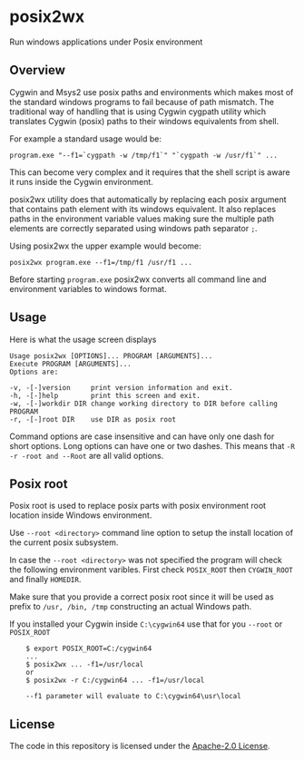 # posix2wx

Run windows applications under Posix environment

## Overview

Cygwin and Msys2 use posix paths and environments which makes most of
the standard windows programs to fail because of path mismatch.
The traditional way of handling that is using Cygwin cygpath
utility which translates Cygwin (posix) paths to their windows
equivalents from shell.

For example a standard usage would be:
```
program.exe "--f1=`cygpath -w /tmp/f1`" "`cygpath -w /usr/f1`" ...
```
This can become very complex and it requires that the shell
script is aware it runs inside the Cygwin environment.

posix2wx utility does that automatically by replacing each posix
argument that contains path element with its windows equivalent.
It also replaces paths in the environment variable values making
sure the multiple path elements are correctly separated using
windows path separator `;`.

Using posix2wx the upper example would become:
```
posix2wx program.exe --f1=/tmp/f1 /usr/f1 ...
```
Before starting `program.exe` posix2wx converts all command line
and environment variables to windows format.

## Usage

Here is what the usage screen displays
```
Usage posix2wx [OPTIONS]... PROGRAM [ARGUMENTS]...
Execute PROGRAM [ARGUMENTS]...
Options are:

-v, -[-]version     print version information and exit.
-h, -[-]help        print this screen and exit.
-w, -[-]workdir DIR change working directory to DIR before calling PROGRAM
-r, -[-]root DIR    use DIR as posix root
```

Command options are case insensitive and can have only one dash
for short options. Long options can have one or two dashes.
This means that `-R -r -root and --Root` are all valid options.

## Posix root

Posix root is used to replace posix parts with posix environment root
location inside Windows environment.

Use `--root <directory>` command line option to setup the install location
of the current posix subsystem.

In case the `--root <directory>` was not specified the program will
check the following environment varibles.
First check `POSIX_ROOT` then `CYGWIN_ROOT` and finally `HOMEDIR`.

Make sure that you provide a correct posix root since it will
be used as prefix to `/usr, /bin, /tmp` constructing an actual
Windows path.


If you installed your Cygwin inside `C:\cygwin64` use
that for you `--root` or `POSIX_ROOT`
```
    $ export POSIX_ROOT=C:/cygwin64
    ...
    $ posix2wx ... -f1=/usr/local
    or
    $ posix2wx -r C:/cygwin64 ... -f1=/usr/local

    --f1 parameter will evaluate to C:\cygwin64\usr\local
```

## License

The code in this repository is licensed under the [Apache-2.0 License](LICENSE.txt).
